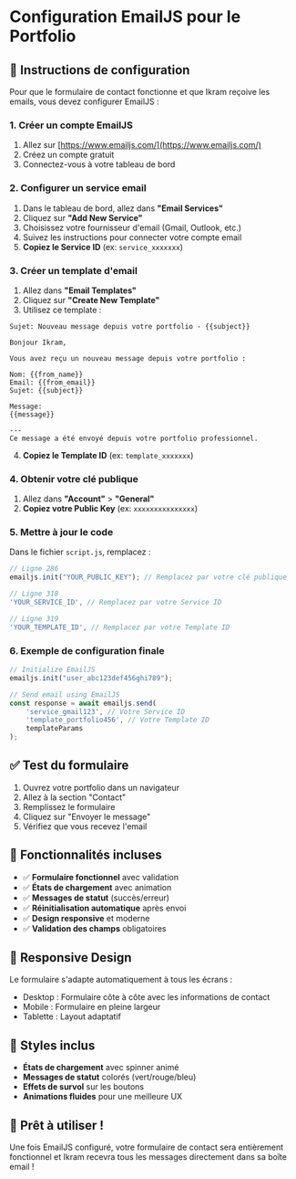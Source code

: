 # Configuration EmailJS pour le Portfolio

## 📧 Instructions de configuration

Pour que le formulaire de contact fonctionne et que Ikram reçoive les emails, vous devez configurer EmailJS :

### 1. Créer un compte EmailJS
1. Allez sur [https://www.emailjs.com/](https://www.emailjs.com/)
2. Créez un compte gratuit
3. Connectez-vous à votre tableau de bord

### 2. Configurer un service email
1. Dans le tableau de bord, allez dans **"Email Services"**
2. Cliquez sur **"Add New Service"**
3. Choisissez votre fournisseur d'email (Gmail, Outlook, etc.)
4. Suivez les instructions pour connecter votre compte email
5. **Copiez le Service ID** (ex: `service_xxxxxxx`)

### 3. Créer un template d'email
1. Allez dans **"Email Templates"**
2. Cliquez sur **"Create New Template"**
3. Utilisez ce template :

```
Sujet: Nouveau message depuis votre portfolio - {{subject}}

Bonjour Ikram,

Vous avez reçu un nouveau message depuis votre portfolio :

Nom: {{from_name}}
Email: {{from_email}}
Sujet: {{subject}}

Message:
{{message}}

---
Ce message a été envoyé depuis votre portfolio professionnel.
```

4. **Copiez le Template ID** (ex: `template_xxxxxxx`)

### 4. Obtenir votre clé publique
1. Allez dans **"Account"** > **"General"**
2. **Copiez votre Public Key** (ex: `xxxxxxxxxxxxxxx`)

### 5. Mettre à jour le code
Dans le fichier `script.js`, remplacez :

```javascript
// Ligne 286
emailjs.init("YOUR_PUBLIC_KEY"); // Remplacez par votre clé publique

// Ligne 318
'YOUR_SERVICE_ID', // Remplacez par votre Service ID

// Ligne 319  
'YOUR_TEMPLATE_ID', // Remplacez par votre Template ID
```

### 6. Exemple de configuration finale
```javascript
// Initialize EmailJS
emailjs.init("user_abc123def456ghi789");

// Send email using EmailJS
const response = await emailjs.send(
    'service_gmail123', // Votre Service ID
    'template_portfolio456', // Votre Template ID
    templateParams
);
```

## ✅ Test du formulaire

1. Ouvrez votre portfolio dans un navigateur
2. Allez à la section "Contact"
3. Remplissez le formulaire
4. Cliquez sur "Envoyer le message"
5. Vérifiez que vous recevez l'email

## 🔧 Fonctionnalités incluses

- ✅ **Formulaire fonctionnel** avec validation
- ✅ **États de chargement** avec animation
- ✅ **Messages de statut** (succès/erreur)
- ✅ **Réinitialisation automatique** après envoi
- ✅ **Design responsive** et moderne
- ✅ **Validation des champs** obligatoires

## 📱 Responsive Design

Le formulaire s'adapte automatiquement à tous les écrans :
- Desktop : Formulaire côte à côte avec les informations de contact
- Mobile : Formulaire en pleine largeur
- Tablette : Layout adaptatif

## 🎨 Styles inclus

- **États de chargement** avec spinner animé
- **Messages de statut** colorés (vert/rouge/bleu)
- **Effets de survol** sur les boutons
- **Animations fluides** pour une meilleure UX

## 🚀 Prêt à utiliser !

Une fois EmailJS configuré, votre formulaire de contact sera entièrement fonctionnel et Ikram recevra tous les messages directement dans sa boîte email !

